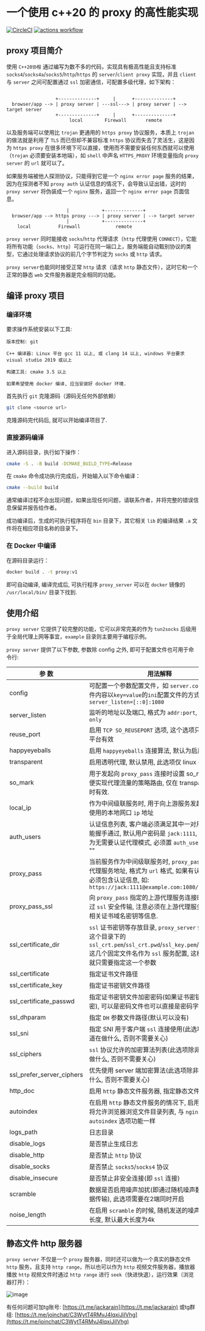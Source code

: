 # 一个使用 c++20 的 proxy 的高性能实现

[![CircleCI](https://dl.circleci.com/status-badge/img/gh/Jackarain/proxy/tree/master.svg?style=shield)](https://dl.circleci.com/status-badge/redirect/gh/Jackarain/proxy/tree/master)
[![actions workflow](https://github.com/jackarain/proxy/actions/workflows/Build.yml/badge.svg)](https://github.com/Jackarain/proxy/actions)

## proxy 项目简介

使用 `C++20协程` 通过编写为数不多的代码，实现具有极高性能且支持标准 `socks4`/`socks4a`/`socks5`/`http`/`https` 的 `server`/`client proxy` 实现，并且 `client` 与 `server` 之间可配置通过 `ssl` 加密通信，可配置多级代理，如下架构：

```

                  +--------------+     |      +--------------+
  browser/app --> | proxy server | ---ssl---> | proxy server | --> target server
                  +--------------+     |      +--------------+
                       local        Firewall       remote
```

以及服务端可以使用比 `trojan` 更通用的 `https proxy` 协议服务，本质上 `trojan` 的做法就是利用了 `TLS` 而已但却不兼容标准 `https` 协议而失去了灵活生，这是因为 `https proxy` 在很多环境下可以直接，使用而不需要安装任何东西就可以使用（`trojan` 必须要安装本地端），如 `shell` 中声名 `HTTPS_PROXY` 环境变量指向 `proxy server` 的 `url` 就可以了。

如果服务端被他人探测协议，只能得到它是一个 `nginx error page` 服务的结果，因为在探测者不知 `proxy auth` 认证信息的情况下，会导致认证出错，这时的 `proxy server` 将伪装成一个 `nginx` 服务，返回一个 `nginx error page` 页面信息。

```
                      |            +--------------+
  browser/app --> https proxy ---> | proxy server | --> target server
                      |            +--------------+
    local          Firewall             remote
```

`proxy server` 同时能接收 `socks`/`http` 代理请求（`http` 代理使用 `CONNECT`），它能将所有功能（`socks`、`http`）可运行在同一端口上，服务端能自动甄别协议的类型，它通过处理请求协议的前几个字节判定为 `socks` 或 `http` 请求。

`proxy server`也能同时接受正常 `http` 请求（请求 `http` 静态文件），这时它和一个正常的静态 `web` 文件服务器是完全相同的功能。

## 编译 proxy 项目

### 编译环境

要求操作系统安装以下工具:

``` text
版本控制: git

C++ 编译器: Linux 平台 gcc 11 以上, 或 clang 14 以上, windows 平台要求 visual studio 2019 或以上

构建工具: cmake 3.5 以上

如果希望使用 docker 编译, 应当安装好 docker 环境.
```

首先执行 `git` 克隆源码（源码无任何外部依赖）

```bash
git clone <source url>
```

克隆源码完代码后, 就可以开始编译项目了.

### 直接源码编译

进入源码目录，执行如下操作：

```bash
cmake -S . -B build -DCMAKE_BUILD_TYPE=Release
```

在 `cmake` 命令成功执行完成后，开始输入以下命令编译：

```bash
cmake --build build
```

通常编译过程不会出现问题，如果出现任何问题，请联系作者，并将完整的错误信息保留并报告给作者。

成功编译后，生成的可执行程序将在 `bin` 目录下，其它相关 `lib` 的编译结果 `.a` 文件将在相应项目名称的目录下。

### 在 Docker 中编译

在源码目录运行：

```bash
docker build . -t proxy:v1
```

即可自动编译, 编译完成后, 可执行程序 `proxy_server` 可以在 `docker` 镜像的 `/usr/local/bin/` 目录下找到.

## 使用介绍

`proxy server` 它提供了较完整的功能，它可以非常完美的作为 `tun2socks` 后级用于全局代理上网等事宜，`example` 目录则主要用于编程示例。

`proxy server` 提供了以下参数, 参数除 config 之外, 即可于配置文件也可用于命令行:

|  参    数      | 用法解释  |
|  --------      | -----    |
| config | 可配置一个参数配置文件，如 `server.conf`，配置文件内容以`key=value`的`ini`配置文件的方式保存，如 `server_listen=[::0]:1080` |
| server_listen | 监听的地址以及端口, 格式为 `addr:port`, 支持 `ipv6-only` |
| reuse_port | 启用 `TCP SO_REUSEPORT` 选项, 这个选项只在 `linux` 平台有效 |
| happyeyeballs | 启用 `happyeyeballs` 连接算法, 默认为启用 |
| transparent | 启用透明代理, 默认禁用, 此选项仅 linux 平台有效 |
| so_mark | 用于发起向 `proxy_pass` 连接时设置 so_mark 以方便实现代理流量的策略路由, 仅在 transparent 启动时有效. |
| local_ip | 作为中间级联服务时, 用于向上游服务发起连接时所使用的本地网口 `ip` 地址 |
| auth_users | 认证信息列表, 客户端必须满足其中一对用户/密码才能握手通过, 默认用户密码是 `jack:1111`, 若需要设置为无需要认证代理模式, 必须置 `auth_users` 参数为 "" |
| proxy_pass | 当前服务作为中间级联服务时, `proxy_pass` 指定上游代理服务地址, 格式为 `url` 格式, 如果有认证信息并必须包含认证信息, 如: `https://jack:1111@example.com:1080/` |
| proxy_pass_ssl | 向 `proxy_pass` 指定的上游代理服务连接时, 是否通过 `ssl` 安全传输, 注意必须在上游代理服务启用 `ssl` 相关证书域名密钥等信息. |
| ssl_certificate_dir | `ssl` 证书密钥等存放目录, `proxy_server` 会自动查找这个目录下的 `ssl_crt.pem`/`ssl_crt.pwd`/`ssl_key.pem`/`ssl_dh.pem` 这几个固定文件名作为 `ssl` 服务配置, 这样 `ssl` 配置就只需要指定这一个参数 |
| ssl_certificate | 指定证书文件路径 |
| ssl_certificate_key | 指定证书密钥文件路径 |
| ssl_certificate_passwd | 指定证书密钥文件加密密码(如果证书密钥文件有加密), 可以是密码文件也可以直接是密码字符串 |
| ssl_dhparam | 指定 `DH` 参数文件路径(默认可以没有) |
| ssl_sni | 指定 SNI 用于客户端 `ssl` 连接使用(此选项除非你知道在做什么, 否则不需要关心) |
| ssl_ciphers | `ssl` 协议允许的加密算法列表(此选项除非你知道在做什么, 否则不需要关心) |
| ssl_prefer_server_ciphers | 优先使用 server 端加密算法(此选项除非你知道在做什么, 否则不需要关心) |
| http_doc | 启用 `http` 静态文件服务器, 指定静态文件目录 |
| autoindex | 在启用 `http` 静态文件服务的情况下, 启用 `autoindex` 将允许浏览器浏览文件目录列表, 与 `nginx` 的 `autoindex` 选项功能一样 |
| logs_path | 日志目录 |
| disable_logs | 是否禁止生成日志 |
| disable_http | 是否禁止 `http` 协议 |
| disable_socks | 是否禁止 `socks5`/`socks4` 协议 |
| disable_insecure | 是否禁止非安全连接(即 `ssl` 连接) |
| scramble | 数据是否启用噪声加扰(即通过随机噪声数据混淆数据传输), 此选项需要在2端同时开启 |
| noise_length | 在启用 `scramble` 的时候, 随机发送的噪声数据最大长度, 默认最大长度为4k |

## 静态文件 http 服务器

`proxy server` 不仅是一个 `proxy` 服务器，同时还可以做为一个真实的静态文件 `http` 服务，且支持 `http range`，所以也可以作为 `http` 视频文件服务器，播放器播放 `http` 视频文件时通过 `http range` 进行 `seek`（快进快退），运行效果（浏览器打开）：

![image](https://user-images.githubusercontent.com/378220/211153949-74a84038-f899-4e48-99c7-bd6af6bef82d.png)

有任何问题可加tg账号: [https://t.me/jackarain](https://t.me/jackarain) 或tg群组: [https://t.me/joinchat/C3WytT4RMvJ4lqxiJiIVhg](https://t.me/joinchat/C3WytT4RMvJ4lqxiJiIVhg)

